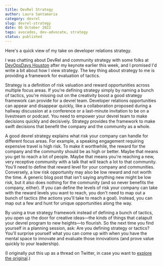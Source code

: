 ```yaml
---
title: DevRel Strategy
author: Laura Santamaria
category: devrel
slug: devrel-strategy
date: 06 October 2022
tags: avocados, dev-advocate, strategy
status: published
---
```


Here's a quick view of my take on developer relations strategy.

I was chatting about DevRel and community strategy with some folks at [DevOpsDays Houston](https://devopsdays.org/events/2022-houston/welcome/) after my keynote earlier this week, and I promised I'd write a bit about how I view strategy. The key thing about strategy to me is providing a framework for evaluation of tactics.

Strategy is a definition of risk valuation and reward opportunities across multiple focus areas. If you're defining strategy simply by naming a bunch of tactics, you're missing out on the creativity boost a good strategy framework can provide for a devrel team. Developer relations opportunities can appear and disappear quickly, like a collaboration proposed during a hallway discussion at a conference or a last-minute invitation to be on a livestream or podcast. You need to empower your devrel team to make decisions quickly and decisively. Strategy provides the framework to make swift decisions that benefit the company and the community as a whole.

A good devrel strategy explains what risk your company can handle for different focus areas. For example, a speaking engagement requiring expensive travel is high risk. To make it worthwhile, the reward for the company and the community should be as high or better. Maybe that means you get to reach a lot of people. Maybe that means you're reaching a new, very receptive community with a talk that will teach a lot to that community. You'll need to define that reward level for your company and communities. Conversely, a low risk opportunity may also be low reward and not worth the time. A generic blog post that isn't saying anything new might be low risk, but it also does nothing for the community (and so never benefits the company, either). If you can define the levels of risk your company can take with the reward levels you want to reach, you don't need to map out a bunch of tactics (the actions you'll take to reach a goal). Instead, you can map out a few and hunt for unique opportunities along the way. 

By using a true strategy framework instead of defining a bunch of tactics, you open up the door for creative ideas&mdash;the kinds of things that catapult your devrel program to new heights&mdash;to flourish. So the next time you find yourself in a planning session, ask: Are you defining strategy or tactics? You'll surprise yourself what you can come up with when you have the mental space to innovate and evaluate those innovations (and prove value quickly to your leadership).

(I originally put this up as a thread on Twitter, in case you want to [explore the original](https://go.nimbinatus.com/devrel-strategy).)
